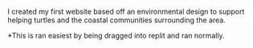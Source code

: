 I created my first website based off an environmental design to support helping turtles and the coastal communities surrounding the area. 

*This is ran easiest by being dragged into replit and ran normally.

